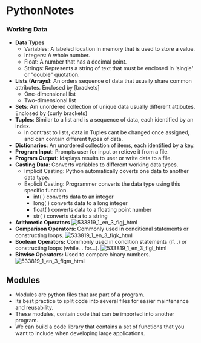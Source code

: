 # PythonNotes
### Working Data
- <b>Data Types</b>
    - Variables: A labeled location in memory that is used to store a value.
    - Integers: A whole number.
    - Float: A number that has a decimal point.
    - Strings: Represents a string of text that must be enclosed in 'single' or "double" quotation.
- <b>Lists (Arrays)</b>: An orders sequence of data that usually share common attributes. Enclosed by [brackets]
    - One-dimensional list
    - Two-dimensional list
- <b>Sets</b>: Am unordered collection of unique data usually different attibutes. Enclosed by {curly brackets}
- <b>Tuples</b>: Similar to a list and is a sequence of data, each identified by an index. 
    - In contrast to lists, data in Tuples cant be changed once assigned, and can contain different types of data.
- <b>Dictionaries</b>: An unordered collection of items, each identified by a key.
- <b>Program Input</b>: Prompts user for input or retieve it from a file.
- <b>Program Output</b>: Idsplays results to user or write data to a file.
- <b>Casting Data</b>: Converts variables to different working data types.
    - Implicit Casting: Python automatically coverts one data to another data type.
    - Explicit Casting: Programmer converts the data type using this specific function.
        - int( ) converts data to an integer
        - long( ) converts data to a long integer
        - float( ) converts data to a floating point number
        - str( ) converts data to a string
- <b> Arithmetic Operators</b>
![533819_1_en_3_figj_html](https://user-images.githubusercontent.com/111991325/213351199-fd730855-2990-4dc0-93d1-392b4fa9fbba.jpg)
- <b>Comparison Operators: </b> Commonly used in conditional statements or constructing loops.
![533819_1_en_3_figk_html](https://user-images.githubusercontent.com/111991325/213351289-818cba80-8ec5-4869-bbd9-1b9873b109fc.jpg)
- <b> Boolean Operators:</b> Commonly used in condition statements (if...) or constructing loops (while... for...).
![533819_1_en_3_figl_html](https://user-images.githubusercontent.com/111991325/213351332-34178d8b-0d2c-4cfc-9938-acb0f47547f4.jpg)
- <b>Bitwise Operators:</b> Used to compare binary numbers.
![533819_1_en_3_figm_html](https://user-images.githubusercontent.com/111991325/213351538-04682b0c-492c-4567-9df3-9399b4a53f3e.jpg)

## Modules
- Modules are python files that are part of a program. 
- Its best practice to split code into several files for easier maintenance and reusability. 
- These modules, contain code that can be imported into another program. 
- We can build a code library that contains a set of functions that you want to include when developing large applications.

